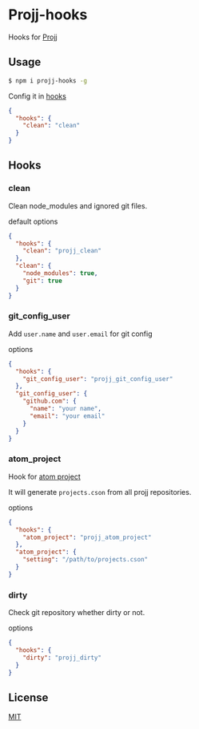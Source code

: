 # Projj-hooks

Hooks for [Projj](https://github.com/popomore/projj)

## Usage

```bash
$ npm i projj-hooks -g
```

Config it in [hooks](#Hooks)

```json
{
  "hooks": {
    "clean": "clean"
  }
}
```

## Hooks

### clean

Clean node_modules and ignored git files.

default options

```json
{
  "hooks": {
    "clean": "projj_clean"
  },
  "clean": {
    "node_modules": true,
    "git": true
  }
}
```

### git_config_user

Add `user.name` and `user.email` for git config

options

```json
{
  "hooks": {
    "git_config_user": "projj_git_config_user"
  },
  "git_config_user": {
    "github.com": {
      "name": "your name",
      "email": "your email"
    }
  }
}
```

### atom_project

Hook for [atom project](https://github.com/danielbrodin/atom-project-manager)

It will generate `projects.cson` from all projj repositories.

options

```json
{
  "hooks": {
    "atom_project": "projj_atom_project"
  },
  "atom_project": {
    "setting": "/path/to/projects.cson"
  }
}
```

### dirty

Check git repository whether dirty or not.

options

```json
{
  "hooks": {
    "dirty": "projj_dirty"
  }
}
```

## License

[MIT](LICENSE)
